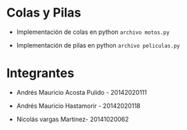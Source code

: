 Colas y Pilas
==========

+ Implementación de colas en python `archivo motos.py`

+ Implementación de pilas en python `archivo peliculas.py`

Integrantes
====================

+ Andrés Mauricio Acosta Pulido - 20142020111

+ Andrés Mauricio Hastamorir - 20142020118  

+ Nicolás vargas Martinez- 20141020062
